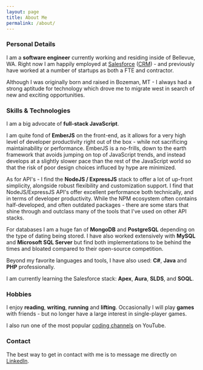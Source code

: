```yaml
---
layout: page
title: About Me
permalink: /about/
---
```


### Personal Details
I am a **software engineer** currently working and residing inside of Bellevue, WA. Right now I am happily 
employed at [Salesforce](http://www.salesforce.com) ([CRM](http://www.marketwatch.com/investing/stock/crm)) - and previously have worked at a number of startups as both a FTE and contractor.

Although I was originally born and raised in Bozeman, MT - I always had a strong aptitude for technology which
drove me to migrate west in search of new and exciting opportunities.

### Skills & Technologies
I am a big advocate of **full-stack JavaScript**. 

I am quite fond of **EmberJS** on the front-end, as it allows for
a very high level of developer productivity right out of the box - while not sacrificing maintainability or 
performance. EmberJS is a no-frills, down to the earth framework that avoids jumping on top of JavaScript trends,
and instead develops at a slightly slower pace than the rest of the JavaScript world so that the risk of poor 
design choices influced by hype are minimized.

As for API's - I find the **NodeJS / ExpressJS** stack to offer a lot of up-front simplicity, alongside robust flexibility
and customization support. I find that NodeJS/ExpressJS API's offer excellent performance both technically, and in terms
of developer productivity. While the NPM ecosystem often contains half-developed, and often outdated packages - there
are some stars that shine through and outclass many of the tools that I've used on other API stacks.

For databases I am a huge fan of **MongoDB** and **PostgreSQL** depending on the type of dating being stored. I have also
worked extensively with **MySQL** and **Microsoft SQL Server** but find both implementations to be behind the times and bloated
compared to their open-source competition.

Beyond my favorite languages and tools, I have also used: **C#**, **Java** and **PHP** professionally.

I am currently learning the Salesforce stack: **Apex**, **Aura**, **SLDS**, and **SOQL**.

### Hobbies
I enjoy **reading**, **writing**, **running** and **lifting**. Occasionally I will play **games**
with friends - but no longer have a large interest in single-player games.

I also run one of the most popular [coding channels](http://www.youtube.com/devfactor) on YouTube.

### Contact

The best way to get in contact with me is to message me directly on [LinkedIn](https://www.linkedin.com/in/andhofmt).

